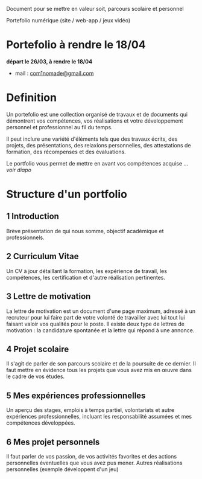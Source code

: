 Document pour se mettre en valeur soit, parcours scolaire et personnel

Portefolio numérique (site / web-app / jeux vidéo)

# Portefolio à rendre le 18/04
**départ le 26/03, à rendre le 18/04**
-  mail : com1nomade@gmail.com
# Definition
Un portefolio est une collection organisé de travaux et de documents qui démontrent vos compétences, vos réalisations et votre développement personnel et professionnel au fil du temps.

Il peut inclure une variété d'éléments tels que des travaux écrits, des projets, des présentations, des relaxions personnelles, des attestations de formation, des récompenses et des évaluations.

Le portfolio vous permet de mettre en avant vos compétences acquise … *voir diapo*
# Structure d'un portfolio
## 1 Introduction
Brève présentation de qui nous somme, objectif académique et professionnels.
## 2 Curriculum Vitae
Un CV à jour détaillant la formation, les expérience de travail, les compétences, les certification et d'autre réalisation pertinentes.
## 3 Lettre de motivation
La lettre de motivation est un document d'une page maximum, adressé à un recruteur pour lui faire part de votre volonté de travailler avec lui tout lui faisant valoir vos qualités pour le poste. Il existe deux type de lettres de motivation : la candidature spontanée et la lettre qui répond à une annonce.
## 4 Projet scolaire
Il s'agit de parler de son parcours scolaire et de la poursuite de ce dernier. Il faut mettre en évidence tous les projets que vous avez mis en œuvre dans le cadre de vos études.
## 5 Mes expériences professionnelles
Un aperçu des stages, emplois à temps partiel, volontariats et autre expériences professionnelles, incluant les responsabilité assumées et mes compétences développées.
## 6 Mes projet personnels
Il faut parler de vos passion, de vos activités favorites et des actions personnelles éventuelles que vous avez pus mener.
Autres réalisations personnelles (exemple développent d'un jeu)